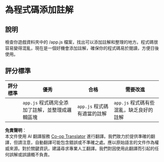 <!--
CO_OP_TRANSLATOR_METADATA:
{
  "original_hash": "ccfcd8c2932761359fbaff3d6b01ace4",
  "translation_date": "2025-08-23T22:57:26+00:00",
  "source_file": "6-space-game/3-moving-elements-around/assignment.md",
  "language_code": "tw"
}
-->
# 為程式碼添加註解

## 說明

檢查你遊戲資料夾中的 /app.js 檔案，找出可以添加註解和整理的地方。程式碼很容易變得混亂，現在是一個好機會添加註解，確保你的程式碼易於閱讀，方便日後使用。

## 評分標準

| 評分標準 | 優秀                                                          | 合格                              | 需要改進                                              |
| -------- | ------------------------------------------------------------- | --------------------------------- | ---------------------------------------------------- |
|          | `app.js` 程式碼完全添加了註解，並整理成邏輯區塊               | `app.js` 程式碼有適當的註解       | `app.js` 程式碼有些混亂，缺乏良好的註解              |

**免責聲明**：  
本文件使用 AI 翻譯服務 [Co-op Translator](https://github.com/Azure/co-op-translator) 進行翻譯。我們致力於提供準確的翻譯，但請注意，自動翻譯可能包含錯誤或不準確之處。應以原始語言的文件作為權威來源。對於關鍵資訊，建議尋求專業人工翻譯。我們對因使用此翻譯而引起的任何誤解或誤讀概不負責。